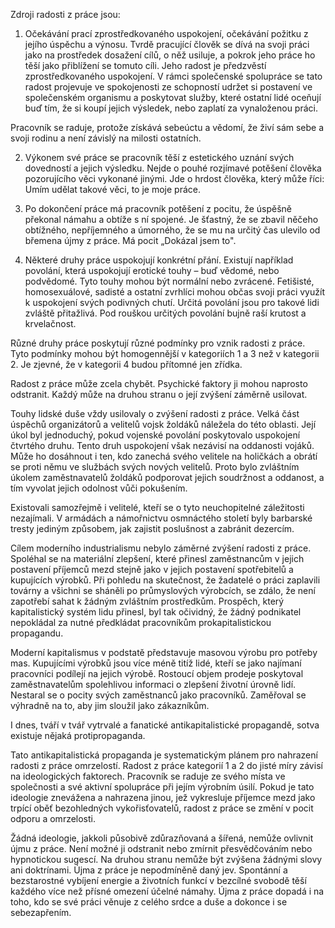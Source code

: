 Zdroji radosti z práce jsou:

1. Očekávání prací zprostředkovaného uspokojení, očekávání požitku z jejího úspěchu a výnosu. Tvrdě pracující člověk se dívá na svoji práci jako na prostředek dosažení cílů, o něž usiluje, a pokrok jeho práce ho těší jako přiblížení se tomuto cíli. Jeho radost je předzvěstí zprostředkovaného uspokojení. V rámci společenské spolupráce se tato radost projevuje ve spokojenosti ze schopností udržet si postavení ve společenském organismu a poskytovat služby, které ostatní lidé oceňují buď tím, že si koupí jejich výsledek, nebo zaplatí za vynaloženou práci.

Pracovník se raduje, protože získává sebeúctu a vědomí, že živí sám sebe a svoji rodinu a není závislý na milosti ostatních.

2. Výkonem své práce se pracovník těší z estetického uznání svých dovedností a jejich výsledku. Nejde o pouhé rozjímavé potěšení člověka pozorujícího věci vykonané jinými. Jde o hrdost člověka, který může říci: Umím udělat takové věci, to je moje práce.

3. Po dokončení práce má pracovník potěšení z pocitu, že úspěšně překonal námahu a obtíže s ní spojené. Je šťastný, že se zbavil něčeho obtížného, nepříjemného a úmorného, že se mu na určitý čas ulevilo od břemena újmy z práce. Má pocit „Dokázal jsem to".

4. Některé druhy práce uspokojují konkrétní přání. Existují například povolání, která uspokojují erotické touhy – buď vědomé, nebo podvědomé. Tyto touhy mohou být normální nebo zvrácené. Fetišisté, homosexuálové, sadisté a ostatní zvrhlíci mohou občas svoji práci využít k uspokojení svých podivných chutí. Určitá povolání jsou pro takové lidi zvláště přitažlivá. Pod rouškou určitých povolání bujně raší krutost a krvelačnost.

Různé druhy práce poskytují různé podmínky pro vznik radosti z práce. Tyto podmínky mohou být homogennější v kategoriích 1 a 3 než v kategorii 2. Je zjevné, že v kategorii 4 budou přítomné jen zřídka.

Radost z práce může zcela chybět. Psychické faktory ji mohou naprosto odstranit. Každý může na druhou stranu o její zvýšení záměrně usilovat.

Touhy lidské duše vždy usilovaly o zvýšení radosti z práce. Velká část úspěchů organizátorů a velitelů vojsk žoldáků náležela do této oblasti. Její úkol byl jednoduchý, pokud vojenské povolání poskytovalo uspokojení čtvrtého druhu. Tento druh uspokojení však nezávisí na oddanosti vojáků. Může ho dosáhnout i ten, kdo zanechá svého velitele na holičkách a obrátí se proti němu ve službách svých nových velitelů. Proto bylo zvláštním úkolem zaměstnavatelů žoldáků podporovat jejich soudržnost a oddanost, a tím vyvolat jejich odolnost vůči pokušením.

Existovali samozřejmě i velitelé, kteří se o tyto neuchopitelné záležitosti nezajímali. V armádách a námořnictvu osmnáctého století byly barbarské tresty jediným způsobem, jak zajistit poslušnost a zabránit dezercím.

Cílem moderního industrialismu nebylo záměrné zvýšení radosti z práce. Spoléhal se na materiální zlepšení, které přinesl zaměstnancům v jejich postavení příjemců mezd stejně jako v jejich postavení spotřebitelů a kupujících výrobků. Při pohledu na skutečnost, že žadatelé o práci zaplavili továrny a všichni se sháněli po průmyslových výrobcích, se zdálo, že není zapotřebí sahat k žádným zvláštním prostředkům. Prospěch, který kapitalistický systém lidu přinesl, byl tak očividný, že žádný podnikatel nepokládal za nutné předkládat pracovníkům prokapitalistickou propagandu.

Moderní kapitalismus v podstatě představuje masovou výrobu pro potřeby mas. Kupujícími výrobků jsou více méně titíž lidé, kteří se jako najímaní pracovníci podílejí na jejich výrobě. Rostoucí objem prodeje poskytoval zaměstnavatelům spolehlivou informaci o zlepšení životní úrovně lidí. Nestaral se o pocity svých zaměstnanců jako pracovníků. Zaměřoval se výhradně na to, aby jim sloužil jako zákazníkům.

I dnes, tváří v tvář vytrvalé a fanatické antikapitalistické propagandě, sotva existuje nějaká protipropaganda.

Tato antikapitalistická propaganda je systematickým plánem pro nahrazení radosti z práce omrzelostí. Radost z práce kategorií 1 a 2 do jisté míry závisí na ideologických faktorech. Pracovník se raduje ze svého místa ve společnosti a své aktivní spolupráce při jejím výrobním úsilí. Pokud je tato ideologie znevážena a nahrazena jinou, jež vykresluje příjemce mezd jako trpící oběť bezohledných vykořisťovatelů, radost z práce se změní v pocit odporu a omrzelosti.

Žádná ideologie, jakkoli působivě zdůrazňovaná a šířená, nemůže ovlivnit újmu z práce. Není možné ji odstranit nebo zmírnit přesvědčováním nebo hypnotickou sugescí. Na druhou stranu nemůže být zvýšena žádnými slovy ani doktrínami. Újma z práce je nepodmíněně daný jev. Spontánní a bezstarostné vybíjení energie a životních funkcí v bezcílné svobodě těší každého více než přísné omezení účelné námahy. Újma z práce dopadá i na toho, kdo se své práci věnuje z celého srdce a duše a dokonce i se sebezapřením.